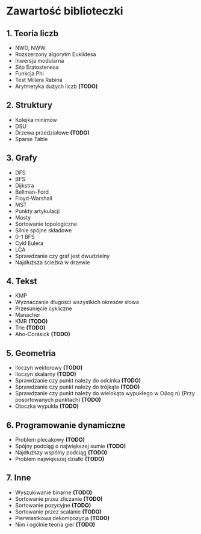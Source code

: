 # Zawartość biblioteczki

## 1. Teoria liczb
* NWD, NWW 
* Rozszerzony algorytm Euklidesa 
* Inwersja modularna
* Sito Eratostenesa 
* Funkcja Phi 
* Test Millera Rabina 
* Arytmetyka dużych liczb **(TODO)**

## 2. Struktury
* Kolejka minimów
* DSU
* Drzewa przedziałowe **(TODO)**
* Sparse Table

## 3. Grafy
* DFS
* BFS
* Dijkstra
* Bellman-Ford
* Floyd-Warshall
* MST
* Punkty artykulacji
* Mosty
* Sortowanie topologiczne
* Silnie spójne składowe
* 0-1 BFS
* Cykl Eulera
* LCA
* Sprawdzanie czy graf jest dwudzielny
* Najdłuższa ścieżka w drzewie

## 4. Tekst
* KMP
* Wyznaczanie długości wszystkich okresów słowa
* Przesunięcie cykliczne
* Manacher
* KMR **(TODO)**
* Trie **(TODO)**
* Aho-Corasick **(TODO)**

## 5. Geometria
* Iloczyn wektorowy **(TODO)**
* Iloczyn skalarny **(TODO)**
* Sprawdzanie czy punkt należy do odcinka **(TODO)**
* Sprawdzanie czy punkt należy do trójkąta **(TODO)**
* Sprawdzanie czy punkt należy do wielokąta wypukłego w O(log n) (Przy posortowanych punktach) **(TODO)**
* Otoczka wypukła **(TODO)**

## 6. Programowanie dynamiczne
* Problem plecakowy **(TODO)**
* Spójny podciąg o największej sumie **(TODO)**
* Najdłuższy wspólny podciąg **(TODO)**
* Problem największej działki **(TODO)**

## 7. Inne
* Wyszukiwanie binarne **(TODO)**
* Sortowanie przez zliczanie **(TODO)**
* Sortowanie pozycyjne **(TODO)**
* Sortowanie przez scalanie **(TODO)**
* Pierwiastkowa dekompozycja **(TODO)**
* Nim i ogólnie teoria gier **(TODO)**
